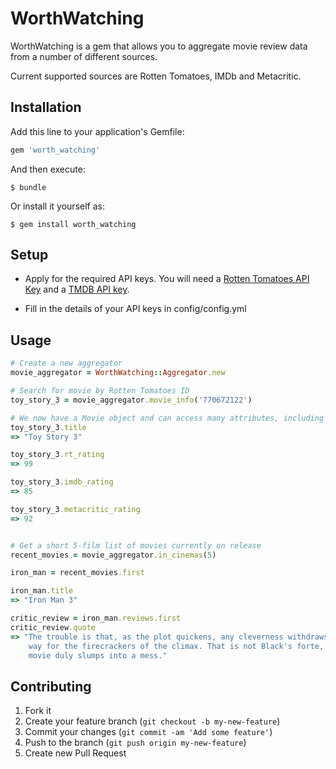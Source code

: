 # WorthWatching

WorthWatching is a gem that allows you to aggregate movie review data from a 
number of different sources.

Current supported sources are Rotten Tomatoes, IMDb and Metacritic.

## Installation

Add this line to your application's Gemfile:
```ruby
gem 'worth_watching'
```
And then execute:

    $ bundle

Or install it yourself as:

    $ gem install worth_watching

## Setup

* Apply for the required API keys. You will need a [Rotten Tomatoes API Key](http://developer.rottentomatoes.com/)  and a [TMDB API key](http://docs.themoviedb.apiary.io/).

* Fill in the details of your API keys in config/config.yml

## Usage

```ruby
# Create a new aggregator
movie_aggregator = WorthWatching::Aggregator.new

# Search for movie by Rotten Tomatoes ID
toy_story_3 = movie_aggregator.movie_info('770672122')

# We now have a Movie object and can access many attributes, including rating information
toy_story_3.title 
=> "Toy Story 3"

toy_story_3.rt_rating
=> 99

toy_story_3.imdb_rating
=> 85

toy_story_3.metacritic_rating
=> 92


# Get a short 5-film list of movies currently on release 
recent_movies = movie_aggregator.in_cinemas(5)

iron_man = recent_movies.first

iron_man.title
=> "Iron Man 3"

critic_review = iron_man.reviews.first
critic_review.quote
=> "The trouble is that, as the plot quickens, any cleverness withdraws, to make 
    way for the firecrackers of the climax. That is not Black's forte, and his 
    movie duly slumps into a mess."
```

## Contributing

1. Fork it
2. Create your feature branch (`git checkout -b my-new-feature`)
3. Commit your changes (`git commit -am 'Add some feature'`)
4. Push to the branch (`git push origin my-new-feature`)
5. Create new Pull Request